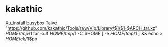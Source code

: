 # kakathic
Xu_install busybox
Taive "https://github.com/kakathic/Tools/raw/Vip/Library/$1/$1-$ARCH.tar.xz" $HOME/tmp/$1
tar -xJf $HOME/tmp/$1 -C $HOME
[ -e $HOME/tmp/$1 ] && echo > $HOME/ck/$1$pb
